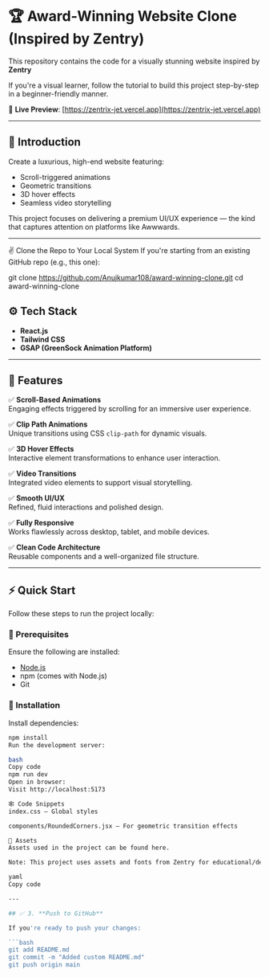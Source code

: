 # 🏆 Award-Winning Website Clone (Inspired by Zentry)

This repository contains the code for a visually stunning website inspired by **Zentry**

If you're a visual learner, follow the tutorial to build this project step-by-step in a beginner-friendly manner.

🔗 **Live Preview**: [https://zentrix-jet.vercel.app](https://zentrix-jet.vercel.app)

---

## 🤖 Introduction

Create a luxurious, high-end website featuring:

- Scroll-triggered animations  
- Geometric transitions  
- 3D hover effects  
- Seamless video storytelling  

This project focuses on delivering a premium UI/UX experience — the kind that captures attention on platforms like Awwwards.

---

✌️ Clone the Repo to Your Local System
If you're starting from an existing GitHub repo (e.g., this one):

git clone https://github.com/Anujkumar108/award-winning-clone.git
cd award-winning-clone



## ⚙️ Tech Stack

- **React.js**  
- **Tailwind CSS**  
- **GSAP (GreenSock Animation Platform)**

---

## 🔋 Features

✅ **Scroll-Based Animations**  
Engaging effects triggered by scrolling for an immersive user experience.

✅ **Clip Path Animations**  
Unique transitions using CSS `clip-path` for dynamic visuals.

✅ **3D Hover Effects**  
Interactive element transformations to enhance user interaction.

✅ **Video Transitions**  
Integrated video elements to support visual storytelling.

✅ **Smooth UI/UX**  
Refined, fluid interactions and polished design.

✅ **Fully Responsive**  
Works flawlessly across desktop, tablet, and mobile devices.

✅ **Clean Code Architecture**  
Reusable components and a well-organized file structure.

---

## ⚡ Quick Start

Follow these steps to run the project locally:

### 🧰 Prerequisites

Ensure the following are installed:

- [Node.js](https://nodejs.org/)  
- npm (comes with Node.js)  
- Git

### 🚀 Installation

Install dependencies:

```bash
npm install
Run the development server:

bash
Copy code
npm run dev
Open in browser:
Visit http://localhost:5173

🕸️ Code Snippets
index.css – Global styles

components/RoundedCorners.jsx – For geometric transition effects

🎨 Assets
Assets used in the project can be found here.

Note: This project uses assets and fonts from Zentry for educational/demo purposes. All rights to these materials belong to their respective owners. For commercial or public use, replace these with your own or properly licensed assets.

yaml
Copy code

---

## ✅ 3. **Push to GitHub**

If you're ready to push your changes:

```bash
git add README.md
git commit -m "Added custom README.md"
git push origin main
